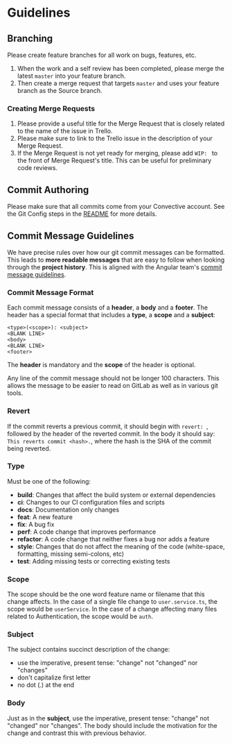 # Guidelines

## Branching
Please create feature branches for all work on bugs, features, etc. 

1. When the work and a self review has been completed, please merge the latest
`master` into your feature branch. 
1. Then create a merge request that targets `master` and uses your feature
branch as the Source branch.

### Creating Merge Requests
1. Please provide a useful title for the Merge Request that is closely related
to the name of the issue in Trello.
1. Please make sure to link to the Trello issue in the description of your
Merge Request.
1. If the Merge Request is not yet ready for merging, please add `WIP: ` to the
front of Merge Request's title. This can be useful for preliminary code reviews.

## Commit Authoring
Please make sure that all commits come from your Convective account.
See the Git Config steps in the [README](README.md) for more details.

## <a name="commit"></a> Commit Message Guidelines

We have precise rules over how our git commit messages can be formatted. 
This leads to **more readable messages** that are easy to follow when looking
through the **project history**. This is aligned with the Angular team's
[commit message guidelines](https://github.com/angular/angular/blob/master/CONTRIBUTING.md#commit).

### Commit Message Format
Each commit message consists of a **header**, a **body** and a **footer**.
The header has a special format that includes a **type**, a **scope**
and a **subject**:

```
<type>(<scope>): <subject>
<BLANK LINE>
<body>
<BLANK LINE>
<footer>
```

The **header** is mandatory and the **scope** of the header is optional.

Any line of the commit message should not be longer 100 characters.
This allows the message to be easier to read on GitLab as well as in various
git tools.

### Revert
If the commit reverts a previous commit, it should begin with `revert: `,
followed by the header of the reverted commit. In the body it should say: 
`This reverts commit <hash>.`, where the hash is the SHA of the commit being
reverted.

### Type
Must be one of the following:

* **build**: Changes that affect the build system or external dependencies
* **ci**: Changes to our CI configuration files and scripts
* **docs**: Documentation only changes
* **feat**: A new feature
* **fix**: A bug fix
* **perf**: A code change that improves performance
* **refactor**: A code change that neither fixes a bug nor adds a feature
* **style**: Changes that do not affect the meaning of the code (white-space,
formatting, missing  semi-colons, etc)
* **test**: Adding missing tests or correcting existing tests

### Scope
The scope should be the one word feature name or filename that this change
affects. In the case of a single file change to `user.service.ts`, the scope
would be `userService`. In the case of a change affecting many files related
to Authentication, the scope would be `auth`.

### Subject
The subject contains succinct description of the change:

* use the imperative, present tense: "change" not "changed" nor "changes"
* don't capitalize first letter
* no dot (.) at the end

### Body
Just as in the **subject**, use the imperative, present tense: "change"
not "changed" nor "changes". The body should include the motivation for the
change and contrast this with previous behavior.
